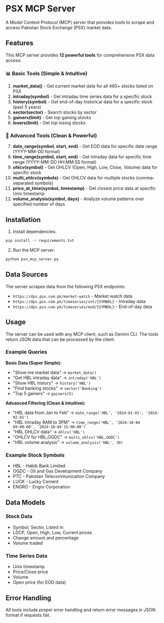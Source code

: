 # PSX MCP Server

A Model Context Protocol (MCP) server that provides tools to scrape and access Pakistan Stock Exchange (PSX) market data.

## Features

This MCP server provides **12 powerful tools** for comprehensive PSX data access:

### 📊 Basic Tools (Simple & Intuitive)
1. **market_data()** - Get current market data for all 460+ stocks listed on PSX
2. **intraday(symbol)** - Get intraday time series data for a specific stock
3. **history(symbol)** - Get end-of-day historical data for a specific stock (past 5 years)
4. **sector(sector)** - Search stocks by sector
5. **gainers(limit)** - Get top gaining stocks
6. **losers(limit)** - Get top losing stocks

### 🎯 Advanced Tools (Clean & Powerful)
7. **date_range(symbol, start, end)** - Get EOD data for specific date range (YYYY-MM-DD format)
8. **time_range(symbol, start, end)** - Get intraday data for specific time range (YYYY-MM-DD HH:MM:SS format)
9. **ohlcv(symbol)** - Get OHLCV (Open, High, Low, Close, Volume) data for specific stock
10. **multi_ohlcv(symbols)** - Get OHLCV data for multiple stocks (comma-separated symbols)
11. **price_at_time(symbol, timestamp)** - Get closest price data at specific Unix timestamp
12. **volume_analysis(symbol, days)** - Analyze volume patterns over specified number of days

## Installation

1. Install dependencies:
```bash
pip install -r requirements.txt
```

2. Run the MCP server:
```bash
python psx_mcp_server.py
```

## Data Sources

The server scrapes data from the following PSX endpoints:

- `https://dps.psx.com.pk/market-watch` - Market watch data
- `https://dps.psx.com.pk/timeseries/int/{SYMBOL}` - Intraday data
- `https://dps.psx.com.pk/timeseries/eod/{SYMBOL}` - End-of-day data

## Usage

The server can be used with any MCP client, such as Gemini CLI. The tools return JSON data that can be processed by the client.

### Example Queries

**Basic Data (Super Simple):**
- "Show me market data" → `market_data()`
- "Get HBL intraday data" → `intraday('HBL')`
- "Show HBL history" → `history('HBL')`
- "Find banking stocks" → `sector('Banking')`
- "Top 5 gainers" → `gainers(5)`

**Advanced Filtering (Clean & Intuitive):**
- "HBL data from Jan to Feb" → `date_range('HBL', '2024-01-01', '2024-02-01')`
- "HBL intraday 9AM to 3PM" → `time_range('HBL', '2024-10-04 09:00:00', '2024-10-04 15:00:00')`
- "HBL OHLCV data" → `ohlcv('HBL')`
- "OHLCV for HBL,OGDC" → `multi_ohlcv('HBL,OGDC')`
- "HBL volume analysis" → `volume_analysis('HBL', 30)`

### Example Stock Symbols

- HBL - Habib Bank Limited
- OGDC - Oil and Gas Development Company
- PTC - Pakistan Telecommunication Company
- LUCK - Lucky Cement
- ENGRO - Engro Corporation

## Data Models

### Stock Data
- Symbol, Sector, Listed In
- LDCP, Open, High, Low, Current prices
- Change amount and percentage
- Volume traded

### Time Series Data
- Unix timestamp
- Price/Close price
- Volume
- Open price (for EOD data)

## Error Handling

All tools include proper error handling and return error messages in JSON format if requests fail.
